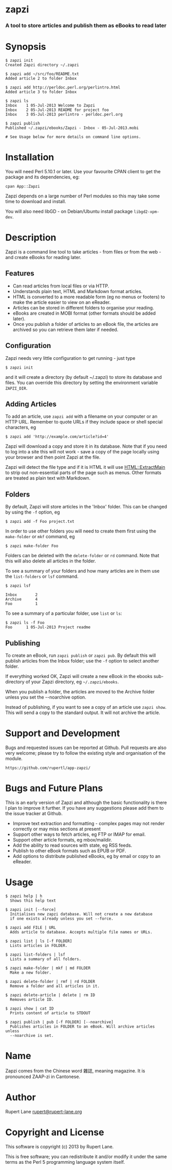 # zapzi

### A tool to store articles and publish them as eBooks to read later

# Synopsis

    $ zapzi init
    Created Zapzi directory ~/.zapzi

    $ zapzi add ~/src/foo/README.txt
    Added article 2 to folder Inbox

    $ zapzi add http://perldoc.perl.org/perlintro.html
    Added article 3 to folder Inbox

    $ zapzi ls
    Inbox    1 05-Jul-2013 Welcome to Zapzi
    Inbox    2 05-Jul-2013 README for project foo
    Inbox    3 05-Jul-2013 perlintro - perldoc.perl.org

    $ zapzi publish
    Published ~/.zapzi/ebooks/Zapzi - Inbox - 05-Jul-2013.mobi

    # See Usage below for more details on command line options.

# Installation

You will need Perl 5.10.1 or later. Use your favourite CPAN client to
get the package and its dependencies, eg:

    cpan App::Zapzi

Zapzi depends on a large number of Perl modules so this may take some
time to download and install.

You will also need libGD - on Debian/Ubuntu install package
`libgd2-xpm-dev`.

# Description

Zapzi is a command line tool to take articles - from files or from the
web - and create eBooks for reading later.

## Features

- Can read articles from local files or via HTTP.
- Understands plain text, HTML and Markdown format articles.
- HTML is converted to a more readable form (eg no menus or
footers) to make the article easier to view on an eReader.
- Articles can be stored in different folders to organise your reading.
- eBooks are created in MOBI format (other formats should be added later).
- Once you publish a folder of articles to an eBook file, the
articles are archived so you can retrieve them later if needed.

## Configuration

Zapzi needs very little configuration to get running - just type 

    $ zapzi init

and it will create a directory (by default ~/.zapzi) to store its
database and files. You can override this directory by setting the
environment variable `ZAPZI_DIR`.

## Adding Articles

To add an article, use `zapzi add` with a filename on your computer
or an HTTP URL. Remember to quote URLs if they include space or shell
special characters, eg

    $ zapzi add 'http://example.com/article?id=4'

Zapzi will download a copy and store it in its database. Note that if
you need to log into a site this will not work - save a copy of the
page locally using your browser and then point Zapzi at the file.

Zapzi will detect the file type and if it is HTML it will use
[HTML::ExtractMain](http://search.cpan.org/perldoc?HTML::ExtractMain) to strip out non-essential parts of the page such
as menus. Other formats are treated as plain text with Markdown.

## Folders

By default, Zapzi will store articles in the 'Inbox' folder. This can
be changed by using the `-f` option, eg

    $ zapzi add -f Foo project.txt

In order to use other folders you will need to create them first using
the `make-folder` or `mkf` command, eg

    $ zapzi make-folder Foo

Folders can be deleted with the `delete-folder` or `rd` command.
Note that this will also delete all articles in the folder.

To see a summary of your folders and how many articles are in them use
the `list-folders` or `lsf` command.

    $ zapzi lsf

    Inbox        2
    Archive      4
    Foo          1

To see a summary of a particular folder, use `list` or `ls`:

    $ zapzi ls -f Foo
    Foo      1 05-Jul-2013 Project readme

## Publishing

To create an eBook, run `zapzi publish` or `zapzi pub`. By default
this will publish articles from the Inbox folder; use the `-f` option
to select another folder.

If everything worked OK, Zapzi will create a new eBook in the ebooks
sub-directory of your Zapzi directory, eg `~/.zapzi/ebooks`.

When you publish a folder, the articles are moved to the Archive
folder unless you set the --noarchive option.

Instead of publishing, if you want to see a copy of an article use
`zapzi show`. This will send a copy to the standard output. It will
not archive the article.

# Support and Development

Bugs and requested issues can be reported at Github. Pull requests are
also very welcome; please try to follow the existing style and
organisation of the module.

    https://github.com/rupertl/app-zapzi/

# Bugs and Future Plans

This is an early version of Zapzi and although the basic functionality
is there I plan to improve it further. If you have any suggestions
please add them to the issue tracker at Github.

- Improve text extraction and formatting - complex pages may not
render correctly or may miss sections at present
- Support other ways to fetch articles, eg FTP or IMAP for email.
- Support other article formats, eg mbox/maildir.
- Add the ability to read sources with state, eg RSS feeds.
- Publish to other eBook formats such as EPUB or PDF.
- Add options to distribute published eBooks, eg by email or
copy to an eReader.

# Usage

    $ zapzi help | h
      Shows this help text

    $ zapzi init [--force]
      Initialises new zapzi database. Will not create a new database 
      if one exists already unless you set --force.

    $ zapzi add FILE | URL
      Adds article to database. Accepts multiple file names or URLs.

    $ zapzi list | ls [-f FOLDER]
      Lists articles in FOLDER.

    $ zapzi list-folders | lsf
      Lists a summary of all folders.

    $ zapzi make-folder | mkf | md FOLDER
      Make a new folder.

    $ zapzi delete-folder | rmf | rd FOLDER
      Remove a folder and all articles in it.

    $ zapzi delete-article | delete | rm ID
      Removes article ID.

    $ zapzi show | cat ID
      Prints content of article to STDOUT

    $ zapzi publish | pub [-f FOLDER] [--noarchive]
      Publishes articles in FOLDER to an eBook. Will archive articles unless
      --noarchive is set.

# Name

Zapzi comes from the Chinese word 雜誌, meaning magazine. It is
pronounced ZAAP-zi in Cantonese.

# Author

Rupert Lane <rupert@rupert-lane.org>

# Copyright and License

This software is copyright (c) 2013 by Rupert Lane.

This is free software; you can redistribute it and/or modify it under
the same terms as the Perl 5 programming language system itself.
